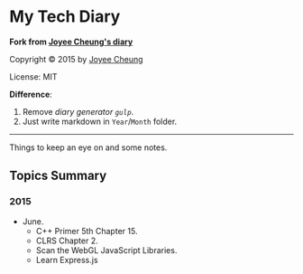 # My Tech Diary

**Fork from [Joyee Cheung's diary](https://github.com/joyeecheung/diary)**

Copyright © 2015 by [Joyee Cheung](https://github.com/joyeecheung)

License: MIT

**Difference**:

1. Remove *diary generator `gulp`*.
2. Just write markdown in `Year`/`Month` folder.

-----

Things to keep an eye on and some notes.

## Topics Summary
### 2015

- June.
    - C++ Primer 5th Chapter 15.
    - CLRS Chapter 2.
    - Scan the WebGL JavaScript Libraries.
    - Learn Express.js
